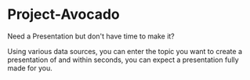 # Project-Avocado
Need a Presentation but don't have time to make it?

Using various data sources, you can enter the topic you want to create a presentation of and within seconds, you can expect a presentation fully made for you.
